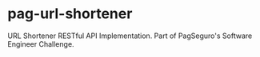 # pag-url-shortener
URL Shortener RESTful API Implementation. Part of PagSeguro's Software Engineer Challenge.
